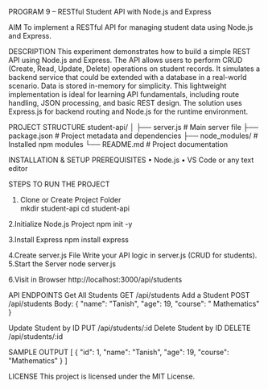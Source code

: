 PROGRAM 9 – RESTful Student API with Node.js and Express

AIM
To implement a RESTful API for managing student data using Node.js and Express.

DESCRIPTION
This experiment demonstrates how to build a simple REST API using Node.js and Express. The API allows users to perform CRUD (Create, Read, Update, Delete) operations on student records. It simulates a backend service that could be extended with a database in a real-world scenario. Data is stored in-memory for simplicity. This lightweight implementation is ideal for learning API fundamentals, including route handling, JSON processing, and basic REST design. The solution uses Express.js for backend routing and Node.js for the runtime environment.

PROJECT STRUCTURE
student-api/
│
├── server.js # Main server file
├── package.json # Project metadata and dependencies
├── node_modules/ # Installed npm modules
└── README.md # Project documentation

 

INSTALLATION & SETUP
PREREQUISITES
•	Node.js
•	VS Code or any text editor

STEPS TO RUN THE PROJECT
1. Clone or Create Project Folder  
   mkdir student-api
   cd student-api

2.Initialize Node.js Project
npm init -y

3.Install Express
npm install express

4.Create server.js File
Write your API logic in server.js (CRUD for students).
5.Start the Server
node server.js

6.Visit in Browser
http://localhost:3000/api/students

API ENDPOINTS
Get All Students
GET /api/students
Add a Student
POST /api/students
Body:
{
  "name": "Tanish",
  "age": 19,
  "course": " Mathematics"
}

Update Student by ID
PUT /api/students/:id
Delete Student by ID
DELETE /api/students/:id

SAMPLE OUTPUT
[
  {
    "id": 1,
    "name": "Tanish",
    "age": 19,
    "course": "Mathematics"
  }
]


LICENSE
This project is licensed under the MIT License.
